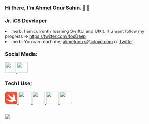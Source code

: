 ### Hi there, I'm Ahmet Onur Sahin. :maple_leaf: :herb: 

### Jr. iOS Developer 

  <li>:herb: I am currently learning SwiftUI and UIKit. if u want follow my progress -> <a href="https://twitter.com/4osDeep">https://twitter.com/4osDeep</a></li>
  <li>:herb: You can reach me; <a href="ahmetonurs@icloud.com">ahmetonurs@icloud.com</a> or <a href="https://twitter.com/4osDeep">Twitter</a>.</li>

### Social Media:

 [<img height="35" width="35" src="https://cdn-icons-png.flaticon.com/512/174/174857.png" />
][linked.in]
[<img height="35" width="35" src="https://upload.wikimedia.org/wikipedia/commons/thumb/4/4f/Twitter-logo.svg/2491px-Twitter-logo.svg.png" />
][twitter]


### Tech I Use;
 [<img height="41" width="41" src="https://raw.githubusercontent.com/github/explore/80688e429a7d4ef2fca1e82350fe8e3517d3494d/topics/swift/swift.png" />
][swift]
[<img height="41" width="41" src="https://miro.medium.com/max/384/1*PeFnya42mpOiCvdgm49ifQ.png" />
][swiftui]
[<img height="41" width="41" src="https://upload.wikimedia.org/wikipedia/commons/3/33/Figma-logo.svg" />
][figma]
[<img height="41" width="41" src="https://upload.wikimedia.org/wikipedia/commons/thumb/3/3f/Git_icon.svg/1024px-Git_icon.svg.png" />
][git]
[<img height="41" width="41" src="https://developer.apple.com/design/human-interface-guidelines/macos/images/app-icon-realistic-materials_2x.png" />
][xcode]

<br />

<img src="https://github-readme-stats.vercel.app/api?username=4os&theme=tokyonight">

[linked.in]: https://www.linkedin.com/in/aoshn/
[twitter]: https://twitter.com/4osDeep
[swift]:https://developer.apple.com/swift/
[swiftui]:https://developer.apple.com/xcode/swiftui/
[figma]:https://www.figma.com/
[git]:https://git-scm.com/
[xcode]:https://developer.apple.com/xcode/
